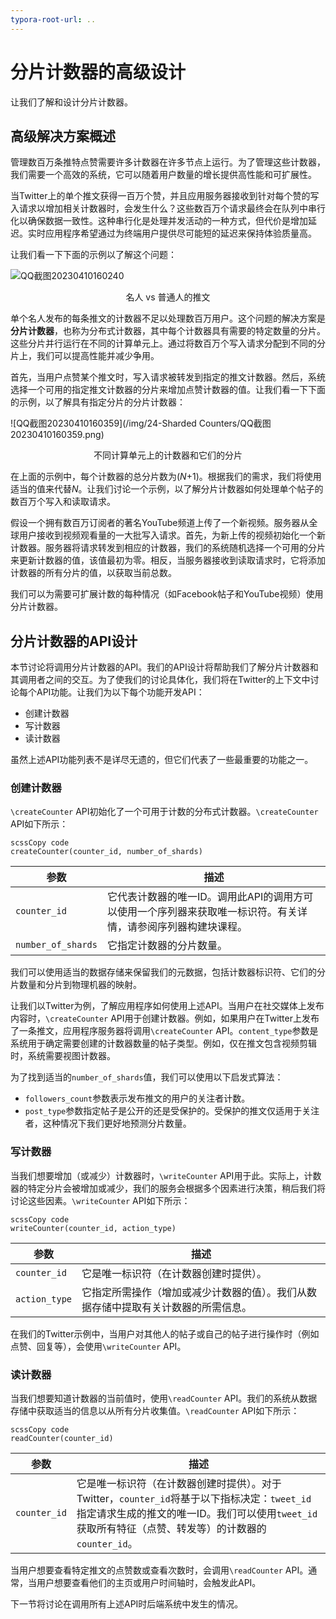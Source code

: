 ```yaml
---
typora-root-url: ..
---
```


# 分片计数器的高级设计

让我们了解和设计分片计数器。

## 高级解决方案概述

管理数百万条推特点赞需要许多计数器在许多节点上运行。为了管理这些计数器，我们需要一个高效的系统，它可以随着用户数量的增长提供高性能和可扩展性。

当Twitter上的单个推文获得一百万个赞，并且应用服务器接收到针对每个赞的写入请求以增加相关计数器时，会发生什么？这些数百万个请求最终会在队列中串行化以确保数据一致性。这种串行化是处理并发活动的一种方式，但代价是增加延迟。实时应用程序希望通过为终端用户提供尽可能短的延迟来保持体验质量高。

让我们看一下下面的示例以了解这个问题：

![QQ截图20230410160240](/img/24-Sharded%20Counters/QQ%E6%88%AA%E5%9B%BE20230410160240.png)

<center>名人 vs 普通人的推文</center>

单个名人发布的每条推文的计数器不足以处理数百万用户。这个问题的解决方案是 **分片计数器**，也称为分布式计数器，其中每个计数器具有需要的特定数量的分片。这些分片并行运行在不同的计算单元上。通过将数百万个写入请求分配到不同的分片上，我们可以提高性能并减少争用。

首先，当用户点赞某个推文时，写入请求被转发到指定的推文计数器。然后，系统选择一个可用的指定推文计数器的分片来增加点赞计数器的值。让我们看一下下面的示例，以了解具有指定分片的分片计数器：

![QQ截图20230410160359](/img/24-Sharded Counters/QQ截图20230410160359.png)

<center>不同计算单元上的计数器和它们的分片</center>

在上面的示例中，每个计数器的总分片数为(*N*+1)。根据我们的需求，我们将使用适当的值来代替*N*。让我们讨论一个示例，以了解分片计数器如何处理单个帖子的数百万个写入和读取请求。

假设一个拥有数百万订阅者的著名YouTube频道上传了一个新视频。服务器从全球用户接收到视频观看量的一大批写入请求。首先，为新上传的视频初始化一个新计数器。服务器将请求转发到相应的计数器，我们的系统随机选择一个可用的分片来更新计数器的值，该值最初为零。相反，当服务器接收到读取请求时，它将添加计数器的所有分片的值，以获取当前总数。

我们可以为需要可扩展计数的每种情况（如Facebook帖子和YouTube视频）使用分片计数器。

## 分片计数器的API设计

本节讨论将调用分片计数器的API。我们的API设计将帮助我们了解分片计数器和其调用者之间的交互。为了使我们的讨论具体化，我们将在Twitter的上下文中讨论每个API功能。让我们为以下每个功能开发API：

- 创建计数器
- 写计数器
- 读计数器

虽然上述API功能列表不是详尽无遗的，但它们代表了一些最重要的功能之一。

### 创建计数器

`\createCounter` API初始化了一个可用于计数的分布式计数器。`\createCounter` API如下所示：

```
scssCopy code
createCounter(counter_id, number_of_shards)
```

| **参数**           | **描述**                                                     |
| ------------------ | ------------------------------------------------------------ |
| `counter_id`       | 它代表计数器的唯一ID。调用此API的调用方可以使用一个序列器来获取唯一标识符。有关详情，请参阅序列器构建块课程。 |
| `number_of_shards` | 它指定计数器的分片数量。                                     |

我们可以使用适当的数据存储来保留我们的元数据，包括计数器标识符、它们的分片数量和分片到物理机器的映射。

让我们以Twitter为例，了解应用程序如何使用上述API。当用户在社交媒体上发布内容时，`\createCounter` API用于创建计数器。例如，如果用户在Twitter上发布了一条推文，应用程序服务器将调用`\createCounter` API。`content_type`参数是系统用于确定需要创建的计数器数量的帖子类型。例如，仅在推文包含视频剪辑时，系统需要视图计数器。

为了找到适当的`number_of_shards`值，我们可以使用以下启发式算法：

- `followers_count`参数表示发布推文的用户的关注者计数。
- `post_type`参数指定帖子是公开的还是受保护的。受保护的推文仅适用于关注者，这种情况下我们更好地预测分片数量。

### 写计数器

当我们想要增加（或减少）计数器时，`\writeCounter` API用于此。实际上，计数器的特定分片会被增加或减少，我们的服务会根据多个因素进行决策，稍后我们将讨论这些因素。`\writeCounter` API如下所示：

```
scssCopy code
writeCounter(counter_id, action_type)
```

| **参数**      | **描述**                                                     |
| ------------- | ------------------------------------------------------------ |
| `counter_id`  | 它是唯一标识符（在计数器创建时提供）。                       |
| `action_type` | 它指定所需操作（增加或减少计数器的值）。我们从数据存储中提取有关计数器的所需信息。 |

在我们的Twitter示例中，当用户对其他人的帖子或自己的帖子进行操作时（例如点赞、回复等），会使用`\writeCounter` API。

### 读计数器

当我们想要知道计数器的当前值时，使用`\readCounter` API。我们的系统从数据存储中获取适当的信息以从所有分片收集值。`\readCounter` API如下所示：

```
scssCopy code
readCounter(counter_id)
```

| **参数**     | **描述**                                                     |
| ------------ | ------------------------------------------------------------ |
| `counter_id` | 它是唯一标识符（在计数器创建时提供）。对于Twitter，`counter_id`将基于以下指标决定：`tweet_id`指定请求生成的推文的唯一ID。我们可以使用`tweet_id`获取所有特征（点赞、转发等）的计数器的`counter_id`。 |

当用户想要查看特定推文的点赞数或查看次数时，会调用`\readCounter` API。通常，当用户想要查看他们的主页或用户时间轴时，会触发此API。

下一节将讨论在调用所有上述API时后端系统中发生的情况。